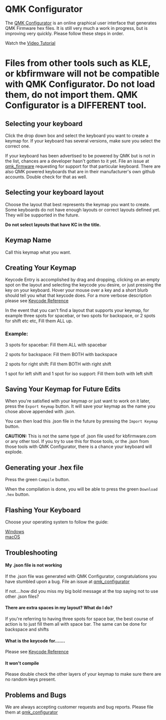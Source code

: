 # QMK Configurator

The [QMK Configurator](https://config.qmk.fm) is an online graphical user interface that generates QMK Firmware hex files. It is still very much a work in progress, but is improving very quickly. Please follow these steps in order. 

Watch the [Video Tutorial](https://youtu.be/7RH-1pAbjvw)


# Files from other tools such as KLE, or kbfirmware will not be compatible with QMK Configurator. Do not load them, do not import them. QMK Configurator is a DIFFERENT tool. 

## Selecting your keyboard

Click the drop down box and select the keyboard you want to create a keymap for. If your keyboard has several versions, make sure you select the correct one. 

If your keyboard has been advertised to be powered by QMK but is not in the list, chances are a developer hasn't gotten to it yet. File an issue at [qmk_firmware](https://github.com/qmk/qmk_firmware/issues) requesting for support for that particular keyboard. There are also QMK powered keyboards that are in their manufacturer's own github accounts. Double check for that as well. 

## Selecting your keyboard layout

Choose the layout that best represents the keymap you want to create. Some keyboards do not have enough layouts or correct layouts defined yet. They will be supported in the future. 

**Do not select layouts that have KC in the title.** 

## Keymap Name

Call this keymap what you want. 

## Creating Your Keymap

Keycode Entry is accomplished by drag and dropping, clicking on an empty spot on the layout and selecting the keycode you desire, or just pressing the key on your keyboard. Hover your mouse over a key and a short blurb should tell you what that keycode does. For a more verbose description please see [Keycode Reference](https://docs.qmk.fm/keycodes)  

In the event that you can't find a layout that supports your keymap, for example three spots for spacebar, or two spots for backspace, or 2 spots for shift etc etc, Fill them ALL up. 

### Example:

3 spots for spacebar: Fill them ALL with spacebar

2 spots for backspace: Fill them BOTH with backspace

2 spots for right shift: Fill them BOTH with right shift

1 spot for left shift and 1 spot for iso support: Fill them both with left shift

## Saving Your Keymap for Future Edits

When you're satisfied with your keymap or just want to work on it later, press the `Export Keymap` button. It will save your keymap as the name you chose above appended with .json. 

You can then load this .json file in the future by pressing the `Import Keymap` button. 

**CAUTION:** This is not the same type of .json file used for kbfirmware.com or any other tool. If you try to use this for those tools, or the .json from those tools with QMK Configurator, there is a chance your keyboard will explode. 

## Generating your .hex file

Press the green `Compile` button.

When the compilation is done, you will be able to press the green `Download .hex` button. 

## Flashing Your Keyboard

Choose your operating system to follow the guide:

[Windows](windows_flashing.md)    
[macOS](macos_flashing.md)  

## Troubleshooting

#### My .json file is not working

If the .json file was generated with QMK Configurator, congratulations you have stumbled upon a bug. File an issue at [qmk_configurator](https://github.com/qmk/qmk_configurator/issues)

If not....how did you miss my big bold message at the top saying not to use other .json files? 

#### There are extra spaces in my layout? What do I do? 

If you're referring to having three spots for space bar, the best course of action is to just fill them all with space bar. The same can be done for backspace and shifts

#### What is the keycode for.......

Please see [Keycode Reference](https://docs.qmk.fm/keycodes)  

#### It won't compile

Please double check the other layers of your keymap to make sure there are no random keys present. 

## Problems and Bugs

We are always accepting customer requests and bug reports. Please file them at [qmk_configurator](https://github.com/qmk/qmk_configurator/issues)

